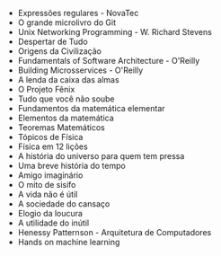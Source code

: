 - Expressões regulares - NovaTec
- O grande microlivro do Git 
- Unix Networking Programming - W. Richard Stevens
- Despertar de Tudo
- Origens da Civilização 
- Fundamentals of Software Architecture - O'Reilly
- Building Microsservices - O'Reilly 
- A lenda da caixa das almas
- O Projeto Fênix
- Tudo que você não soube
- Fundamentos da matemática elementar
- Elementos da matemática
- Teoremas Matemáticos
- Tópicos de Física
- Física em 12 lições
- A história do universo para quem tem pressa
- Uma breve história do tempo
- Amigo imaginário
- O mito de sisifo 
- A vida não é útil
- A sociedade do cansaço 
- Elogio da loucura
- A utilidade do inútil
- Henessy Patternson - Arquitetura de Computadores
- Hands on machine learning